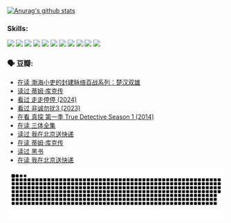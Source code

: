 
[![Anurag's github stats](https://github-readme-stats.vercel.app/api?username=w940853815)](https://github.com/anuraghazra/github-readme-stats)

### Skills:

<code><img height="32" src="https://cdn.jsdelivr.net/npm/simple-icons@v5/icons/python.svg"></code>
<code><img height="32" src="https://cdn.jsdelivr.net/npm/simple-icons@v5/icons/javascript.svg"></code>
<code><img height="32" src="https://cdn.jsdelivr.net/npm/simple-icons@v5/icons/django.svg"></code>
<code><img height="32" src="https://cdn.jsdelivr.net/npm/simple-icons@v5/icons/flask.svg"></code>
<code><img height="32" src="https://cdn.jsdelivr.net/npm/simple-icons@v5/icons/vuetify.svg"></code>
<code><img height="32" src="https://cdn.jsdelivr.net/npm/simple-icons@v5/icons/git.svg"></code>
<code><img height="32" src="https://cdn.jsdelivr.net/npm/simple-icons@v5/icons/docker.svg"></code>
<code><img height="32" src="https://cdn.jsdelivr.net/npm/simple-icons@v5/icons/postgresql.svg"></code>
<code><img height="32" src="https://cdn.jsdelivr.net/npm/simple-icons@v5/icons/elasticsearch.svg"></code>
<code><img height="32" src="https://cdn.jsdelivr.net/npm/simple-icons@v5/icons/macos.svg"></code>
<code><img height="32" src="https://cdn.jsdelivr.net/npm/simple-icons@v5/icons/linux.svg"></code>

### 🗣 豆瓣:

<!-- DOUBAN-ACTIVITIES:START -->
- [在读 渤海小吏的封建脉络百战系列：楚汉双雄](https://www.douban.com/people/136069238/status/4700950146/?_i=25193663)
- [读过 蒂姆·库克传](https://www.douban.com/people/136069238/status/4700949869/?_i=25193663)
- [看过 走走停停‎ (2024)](https://www.douban.com/people/136069238/status/4684430230/?_i=25193663)
- [看过 非诚勿扰3‎ (2023)](https://www.douban.com/people/136069238/status/4676324100/?_i=25193663)
- [在看 真探 第一季 True Detective Season 1‎ (2014)](https://www.douban.com/people/136069238/status/4673382852/?_i=25193663)
- [在读 三体全集](https://www.douban.com/people/136069238/status/4672842521/?_i=25193663)
- [读过 我在北京送快递](https://www.douban.com/people/136069238/status/4672842036/?_i=25193663)
- [在读 蒂姆·库克传](https://www.douban.com/people/136069238/status/4663517053/?_i=25193663)
- [读过 黑书](https://www.douban.com/people/136069238/status/4663516022/?_i=25193663)
- [在读 我在北京送快递](https://www.douban.com/people/136069238/status/4658098365/?_i=25193663)
<!-- DOUBAN-ACTIVITIES:END -->


![Snake animation](https://raw.githubusercontent.com/w940853815/w940853815/output/github-contribution-grid-snake.svg)

<!--
**w940853815/w940853815** is a ✨ _special_ ✨ repository because its `README.md` (this file) appears on your GitHub profile.

Here are some ideas to get you started:

- 🔭 I’m currently working on ...
- 🌱 I’m currently learning ...
- 👯 I’m looking to collaborate on ...
- 🤔 I’m looking for help with ...
- 💬 Ask me about ...
- 📫 How to reach me: ...
- 😄 Pronouns: ...
- ⚡ Fun fact: ...
-->
